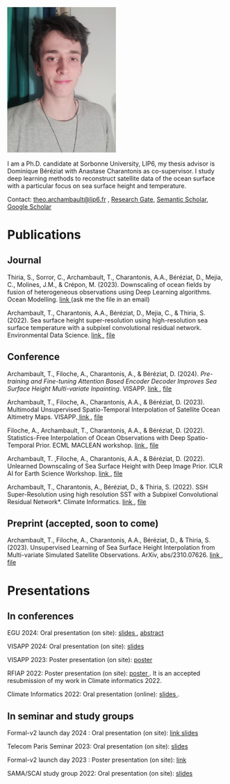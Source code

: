 <img src='Theoarchambault.jpeg' width='250'>

I am a Ph.D. candidate at Sorbonne University, LIP6, my thesis advisor is Dominique Béréziat with Anastase Charantonis as co-supervisor. I study deep learning methods to reconstruct satellite data of the ocean surface with a particular focus on sea surface height and temperature. 
 
Contact: <a href="mailto:theo.archambault@lip6.fr">theo.archambault@lip6.fr</a> , <a href="https://www.researchgate.net/profile/Theo-Archambault" target="_blank">Research Gate</a>,  <a href="https://www.semanticscholar.org/author/Th%C3%A9o-Archambault/1387907072" target="_blank">Semantic Scholar</a>, <a href="https://scholar.google.com/citations?user=Lb0HoBkAAAAJ&hl=fr" target="_blank">Google Scholar</a>

# Publications

## Journal

Thiria, S., Sorror, C., Archambault, T., Charantonis, A.A., Béréziat, D., Mejia, C., Molines, J.M., & Crépon, M. (2023). Downscaling of ocean fields by fusion of heterogeneous observations using Deep Learning algorithms. Ocean Modelling. <a href="https://www.sciencedirect.com/science/article/pii/S146350032300015X?via%3Dihub" target="_blank"> link </a> (ask me the file in an email)

Archambault, T., Charantonis, A.A., Béréziat, D., Mejia, C., & Thiria, S. (2022). Sea surface height super-resolution using high-resolution sea surface temperature with a subpixel convolutional residual network. Environmental Data Science. <a href="https://www.cambridge.org/core/journals/environmental-data-science/article/sea-surface-height-superresolution-using-highresolution-sea-surface-temperature-with-a-subpixel-convolutional-residual-network/D63D5B6E5A7DEF18D8743E6CCD4D5FBC" target="_blank"> link </a>, <a href="https://github.com/theoarchambault/theoarchambault.github.io/blob/main/articles/EDS2022.pdf" target="_blank"> file </a> 



## Conference

Archambault, T., Filoche, A., Charantonis, A., & Béréziat, D. (2024). *Pre-training and Fine-tuning Attention Based Encoder Decoder Improves Sea Surface Height Multi-variate Inpainting*. VISAPP. <a href="https://doi.org/DOI: 10.5220/0012357400003660" target="_blank"> link </a>, <a href="https://github.com/theoarchambault/theoarchambault.github.io/blob/main/articles/VISAPP2024.pdf" target="_blank"> file </a> 


Archambault, T., Filoche, A., Charantonis, A.A., & Béréziat, D. (2023). Multimodal Unsupervised Spatio-Temporal Interpolation of Satellite Ocean Altimetry Maps. VISAPP.<a href="https://www.scitepress.org/Link.aspx?doi=10.5220/0011620100003417" target="_blank"> link </a> , <a href="https://github.com/theoarchambault/theoarchambault.github.io/blob/main/articles/VISAPP2023.pdf" target="_blank"> file </a> 

Filoche, A., Archambault, T., Charantonis, A.A., & Béréziat, D. (2022). Statistics-Free Interpolation of Ocean Observations with Deep Spatio-Temporal Prior. ECML MACLEAN workshop. <a href="https://www.semanticscholar.org/paper/Statistics-Free-Interpolation-of-Ocean-Observations-Filoche-Archambault/48fe4b7da62991ebc1cf0328c5b349b37fe9c776" target="_blank">link </a>, <a href="https://github.com/theoarchambault/theoarchambault.github.io/blob/main/articles/ECML_MACLEAN2022.pdf" target="_blank"> file </a> 

Archambault, T. ,Filoche, A., Charantonis, A.A., & Béréziat, D. (2022). Unlearned Downscaling of Sea Surface Height with Deep Image Prior. ICLR AI for Earth Science Workshop. <a href="https://hal.sorbonne-universite.fr/hal-03659040/document" target="_blank">link </a>, <a href="https://github.com/theoarchambault/theoarchambault.github.io/blob/main/articles/AI4ES_ICLR2022.pdf" target="_blank"> file </a> 

Archambault, T., Charantonis, A., Béréziat, D., & Thiria, S. (2022). SSH Super-Resolution using high resolution SST with a Subpixel Convolutional Residual Network*. Climate Informatics. <a href="https://www.semanticscholar.org/paper/Sea-surface-height-super-resolution-using-sea-with-Archambault-Charantonis/3784e709ef4b5301e33bbfe119b91c1c7acd0204" target="_blank">link </a>, <a href="https://github.com/theoarchambault/theoarchambault.github.io/blob/main/articles/CI2021.pdf" target="_blank"> file </a> 

## Preprint (accepted, soon to come)

Archambault, T., Filoche, A., Charantonis, A.A., Béréziat, D., & Thiria, S. (2023). Unsupervised Learning of Sea Surface Height Interpolation from Multi-variate Simulated Satellite Observations. ArXiv, abs/2310.07626. <a href="https://essopenarchive.org/users/670252/articles/670372-unsupervised-learning-of-sea-surface-height-interpolation-from-multi-variate-simulated-satellite-observations" target="_blank"> link </a>, <a href="https://github.com/theoarchambault/theoarchambault.github.io/blob/main/articles/JAMES2023_preprint.pdf" target="_blank"> file </a> 


# Presentations

## In conferences

EGU 2024: Oral presentation (on site): <a href="https://github.com/theoarchambault/theoarchambault.github.io/blob/main/presentations/EGU2024.pdf" target="_blank"> slides </a> , <a href="https://github.com/theoarchambault/theoarchambault.github.io/blob/main/abstract/EGU24-17465-print.pdf" target="_blank"> abstract </a> 

VISAPP 2024: Oral presentation (on site): <a href="https://github.com/theoarchambault/theoarchambault.github.io/blob/main/presentations/VISAPP2024.pdf" target="_blank"> slides </a> 

VISAPP 2023: Poster presentation (on site): <a href="https://github.com/theoarchambault/theoarchambault.github.io/blob/main/posters/VISAPP2023_poster.pdf" target="_blank"> poster </a> 

RFIAP 2022: Poster presentation (on site): <a href="https://github.com/theoarchambault/theoarchambault.github.io/blob/main/posters/RFIAP_poster.pdf" target="_blank"> poster </a>. It is an accepted resubmission of my work in Climate informatics 2022.

Climate Informatics 2022: Oral presentation (online): <a href="https://github.com/theoarchambault/theoarchambault.github.io/blob/main/presentations/CI2022.pdf" target="_blank"> slides </a>. 


## In seminar and study groups
Formal-v2 launch day 2024 : Oral presentation (on site): <a href="https://iscd.sorbonne-universite.fr/formal-scientific-day-2024/" target="_blank"> link </a> <a href="https://github.com/theoarchambault/theoarchambault.github.io/blob/main/presentations/FORMAL_2024.pdf" target="_blank"> slides </a> 

Telecom Paris Seminar 2023: Oral presentation (on site): <a href="https://github.com/theoarchambault/theoarchambault.github.io/blob/main/presentations/Seminar2024.pdf" target="_blank"> slides </a> 

Formal-v2 launch day 2023 : Poster presentation (on site): <a href="https://iscd.sorbonne-universite.fr/formal-v2-kick-off-march-21st-2023/" target="_blank"> link </a> 

SAMA/SCAI study group 2022: Oral presentation (on site): <a href="https://github.com/theoarchambault/theoarchambault.github.io/blob/main/presentations/SAMA2022.pdf" target="_blank"> slides </a> 














